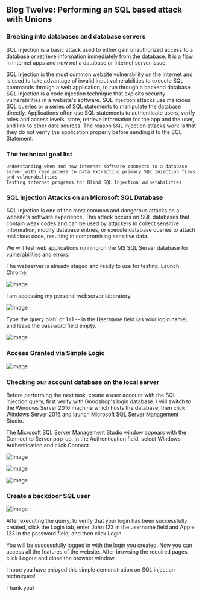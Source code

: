 ## Blog Twelve: Performing an SQL based attack with Unions


### Breaking into databases and database servers 

SQL injection is a basic attack used to either gain unauthorized access to a database or retrieve information immediately from the database. It is a flaw in internet apps and now not a database or internet server issue. 

SQL injection is the most common website vulnerability on the Internet and is used to take advantage of invalid input vulnerabilities to execute SQL commands through a web application, to run through a backend database. SQL injection is a code injection technique that exploits security vulnerabilities in a website's software. SQL injection attacks use malicious SQL queries or a series of SQL statements to manipulate the database directly. Applications often use SQL statements to authenticate users, verify roles and access levels, store, retrieve information for the app and the user, and link to other data sources. The reason SQL injection attacks work is that they do not verify the application properly before sending it to the SQL Statement.

### The technical goal list
```
Understanding when and how internet software connects to a database server with read access to data Extracting primary SQL Injection flaws and vulnerabilities 
Testing internet programs for Blind SQL Injection vulnerabilities
```

### SQL Injection Attacks on an Microsoft SQL Database

SQL injection is one of the most common and dangerous attacks on a website's software experience. This attack occurs on SQL databases that contain weak codes and can be used by attackers to collect sensitive information, modify database entries, or execute database queries to attach malicious code, resulting in compromising sensitive data.

We will test web applications running on the MS SQL Server database for vulnerabilities and errors.

The webserver is already staged and ready to use for testing. Launch Chrome.

![Image](https://i.imgur.com/B8BwhUJ.png)

I am accessing my personal webserver laboratory. 

![Image](https://i.imgur.com/CFiYswe.png)

Type the query blah' or 1=1 -- in the Username field (as your login name), and leave the password field empty. 

![Image](https://i.imgur.com/DprX5ev.png)

### Access Granted via Simple Logic

![Image](https://i.imgur.com/LnhtkuZ.png)

### Checking our account database on the local server

Before performing the next task, create a user account with the SQL injection query, first verify with Goodshop's login database. I will switch to the Windows Server 2016 machine which hosts the database, then click Windows Server 2016 and launch Microsoft SQL Server Management Studio.

The Microsoft SQL Server Management Studio window appears with the Connect to Server pop-up, in the Authentication field, select Windows Authentication and click Connect.

![Image](https://i.imgur.com/j7C56yS.png)

![Image](https://i.imgur.com/lzMv7fL.png)

![Image](https://i.imgur.com/6D9z9mh.png)

### Create a backdoor SQL user

![Image](https://i.imgur.com/kL2yWeT.png)

After executing the query, to verify that your login has been successfully created, click the Login tab, enter John 123 in the username field and Apple 123 in the password field, and then click Login.

You will be successfully logged in with the login you created. Now you can access all the features of the website. After browsing the required pages, click Logout and close the browser window.

I hope you have enjoyed this simple demonstration on SQL injection techniques!

Thank you!
